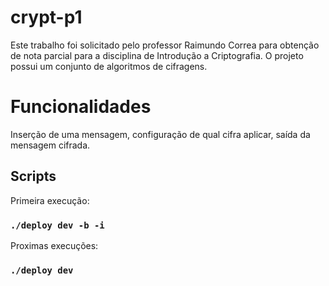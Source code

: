 # crypt-p1

Este trabalho foi solicitado pelo professor Raimundo Correa para obtenção de nota parcial para
a disciplina de Introdução a Criptografia. O projeto possui um conjunto de algoritmos de cifragens.

# Funcionalidades

Inserção de uma mensagem, configuração de qual cifra aplicar, saída da mensagem cifrada.



## Scripts

Primeira execução:
### `./deploy dev -b -i`

Proximas execuções:
### `./deploy dev`
